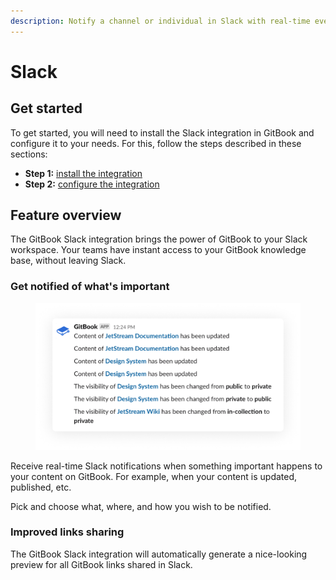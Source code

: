 ```yaml
---
description: Notify a channel or individual in Slack with real-time events from GitBook.
---
```


# Slack

## Get started

To get started, you will need to install the Slack integration in GitBook and configure it to your needs. For this, follow the steps described in these sections:

* **Step 1:** [install the integration](install-the-integration.md)
* **Step 2:** [configure the integration](configure-the-integration.md)

## Feature overview

The GitBook Slack integration brings the power of GitBook to your Slack workspace. Your teams have instant access to your GitBook knowledge base, without leaving Slack.

### Get notified of what's important

<figure><img src="../../../.gitbook/assets/Slack integration.png" alt=""><figcaption></figcaption></figure>

Receive real-time Slack notifications when something important happens to your content on GitBook. For example, when your content is updated, published, etc.

Pick and choose what, where, and how you wish to be notified.

### Improved links sharing

The GitBook Slack integration will automatically generate a nice-looking preview for all GitBook links shared in Slack.
